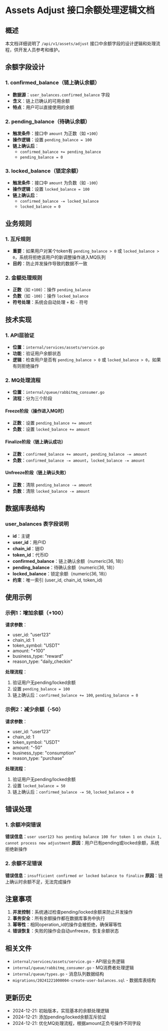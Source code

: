 # Assets Adjust 接口余额处理逻辑文档

## 概述

本文档详细说明了 `/api/v1/assets/adjust` 接口中余额字段的设计逻辑和处理流程，供开发人员参考和维护。

## 余额字段设计

### 1. confirmed_balance（链上确认余额）
- **数据源**：`user_balances.confirmed_balance` 字段
- **含义**：链上已确认的可用余额
- **特点**：用户可以直接使用的余额

### 2. pending_balance（待确认余额）
- **触发条件**：接口中 `amount` 为正数（如 `+100`）
- **操作逻辑**：设置 `pending_balance = 100`
- **链上确认后**：
  - `confirmed_balance += pending_balance`
  - `pending_balance = 0`

### 3. locked_balance（锁定余额）
- **触发条件**：接口中 `amount` 为负数（如 `-100`）
- **操作逻辑**：设置 `locked_balance = 100`
- **链上确认后**：
  - `confirmed_balance -= locked_balance`
  - `locked_balance = 0`

## 业务规则

### 1. 互斥规则
- **重要**：如果用户对某个token有 `pending_balance > 0` 或 `locked_balance > 0`，系统将拒绝该用户的新调整操作进入MQ队列
- **目的**：防止并发操作导致的数据不一致

### 2. 金额处理规则
- **正数**（如 `+100`）：操作 `pending_balance`
- **负数**（如 `-100`）：操作 `locked_balance`
- **符号处理**：系统会自动处理 `+` 和 `-` 符号

## 技术实现

### 1. API层验证
- **位置**：`internal/services/assets/service.go`
- **功能**：验证用户余额状态
- **逻辑**：检查用户是否有 `pending_balance > 0` 或 `locked_balance > 0`，如果有则拒绝操作

### 2. MQ处理流程
- **位置**：`internal/queue/rabbitmq_consumer.go`
- **流程**：分为三个阶段

#### Freeze阶段（操作进入MQ时）
- **正数**：设置 `pending_balance += amount`
- **负数**：设置 `locked_balance += amount`

#### Finalize阶段（链上确认成功）
- **正数**：`confirmed_balance += amount`，`pending_balance -= amount`
- **负数**：`confirmed_balance -= amount`，`locked_balance -= amount`

#### Unfreeze阶段（链上确认失败）
- **正数**：清除 `pending_balance -= amount`
- **负数**：清除 `locked_balance -= amount`

## 数据库表结构

### user_balances 表字段说明
- **id**：主键
- **user_id**：用户ID
- **chain_id**：链ID
- **token_id**：代币ID
- **confirmed_balance**：链上确认余额（numeric(36, 18)）
- **pending_balance**：待确认余额（numeric(36, 18)）
- **locked_balance**：锁定余额（numeric(36, 18)）
- **约束**：唯一索引 (user_id, chain_id, token_id)

## 使用示例

### 示例1：增加余额（+100）
**请求参数**：
- user_id: "user123"
- chain_id: 1
- token_symbol: "USDT"
- amount: "+100"
- business_type: "reward"
- reason_type: "daily_checkin"

**处理流程**：
1. 验证用户无pending/locked余额
2. 设置 `pending_balance = 100`
3. 链上确认后：`confirmed_balance += 100`, `pending_balance = 0`

### 示例2：减少余额（-50）
**请求参数**：
- user_id: "user123"
- chain_id: 1
- token_symbol: "USDT"
- amount: "-50"
- business_type: "consumption"
- reason_type: "purchase"

**处理流程**：
1. 验证用户无pending/locked余额
2. 设置 `locked_balance = 50`
3. 链上确认后：`confirmed_balance -= 50`, `locked_balance = 0`

## 错误处理

### 1. 余额冲突错误
**错误信息**：`user user123 has pending balance 100 for token 1 on chain 1, cannot process new adjustment`
**原因**：用户已有pending或locked余额，系统拒绝新操作

### 2. 余额不足错误
**错误信息**：`insufficient confirmed or locked balance to finalize`
**原因**：链上确认时余额不足，无法完成操作

## 注意事项

1. **并发控制**：系统通过检查pending/locked余额来防止并发操作
2. **事务安全**：所有余额操作都在数据库事务中执行
3. **幂等性**：相同operation_id的操作会被拒绝，确保幂等性
4. **错误恢复**：失败的操作会自动unfreeze，恢复余额状态

## 相关文件

- `internal/services/assets/service.go` - API层业务逻辑
- `internal/queue/rabbitmq_consumer.go` - MQ消费者处理逻辑
- `internal/queue/types.go` - 消息队列数据结构
- `migrations/20241221000004-create-user-balances.sql` - 数据库表结构

## 更新历史

- 2024-12-21: 初始版本，实现基本的余额处理逻辑
- 2024-12-21: 添加pending/locked余额互斥验证
- 2024-12-21: 优化MQ处理流程，根据amount正负号操作不同字段
